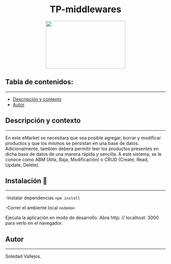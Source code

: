 <h1 align="center"> TP-middlewares </h1>
<p align="center"><img src="https://user-images.githubusercontent.com/84512521/137649754-64348374-944a-4ac9-92ed-1a4e0390ebf0.png" width=250px height=150px></img></p>


## Tabla de contenidos:
---

- [Descripción y contexto](#descripción-y-contexto)
- [Autor](#autor)



## Descripción y contexto
---
En este eMarket se necesitara que sea posible agregar, borrar y modificar productos y que los mismos se persistan en una base de datos. Adicionalmente, también debera permitir leer los productos presentes en dicha base de datos de una manera rápida y sencilla. A este sistema, se le conoce como ABM (Alta, Baja, Modificación) o CRUD (Create, Read, Update, Delete).

## Instalación 🔧
---

-Instalar dependencias ```npm install```

-Correr el ambiente local  ```nodemon```

Ejecuta la aplicación en modo de desarrollo.
Abra http: // localhost: 3000 para verlo en el navegador.


## Autor
---
Soledad Vallejos.
